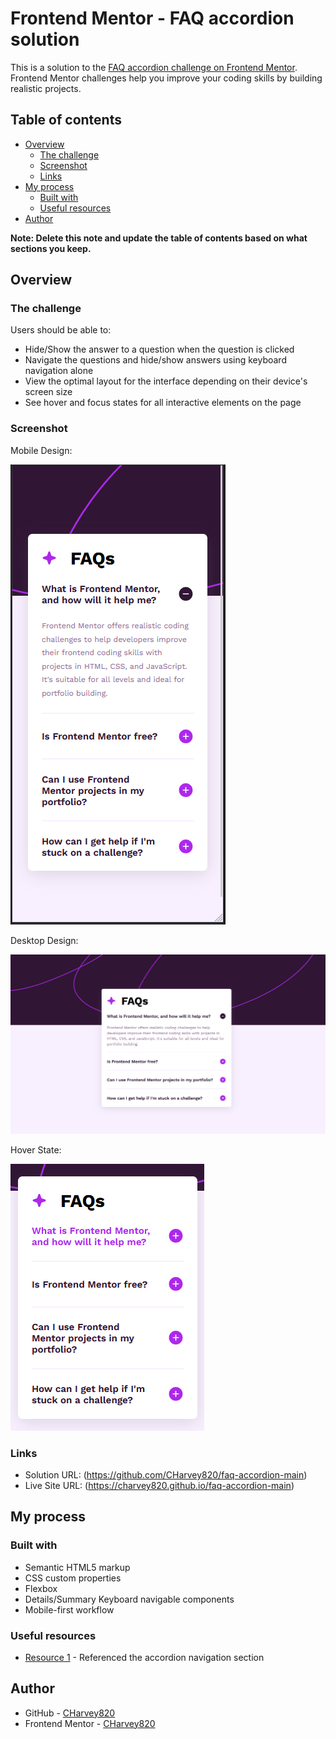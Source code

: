 # Frontend Mentor - FAQ accordion solution

This is a solution to the [FAQ accordion challenge on Frontend Mentor](https://www.frontendmentor.io/challenges/faq-accordion-wyfFdeBwBz). Frontend Mentor challenges help you improve your coding skills by building realistic projects. 

## Table of contents

- [Overview](#overview)
  - [The challenge](#the-challenge)
  - [Screenshot](#screenshot)
  - [Links](#links)
- [My process](#my-process)
  - [Built with](#built-with)
  - [Useful resources](#useful-resources)
- [Author](#author)

**Note: Delete this note and update the table of contents based on what sections you keep.**

## Overview

### The challenge

Users should be able to:

- Hide/Show the answer to a question when the question is clicked
- Navigate the questions and hide/show answers using keyboard navigation alone
- View the optimal layout for the interface depending on their device's screen size
- See hover and focus states for all interactive elements on the page

### Screenshot

Mobile Design:

![](./ss-mobile.png)

Desktop Design:

![](./ss-desktop.png)

Hover State:

![](./ss-hoverstate.png)

### Links


- Solution URL: (https://github.com/CHarvey820/faq-accordion-main)
- Live Site URL: (https://charvey820.github.io/faq-accordion-main)

## My process

### Built with

- Semantic HTML5 markup
- CSS custom properties
- Flexbox
- Details/Summary Keyboard navigable components
- Mobile-first workflow

### Useful resources

- [Resource 1](https://www.smashingmagazine.com/2022/11/guide-keyboard-accessibility-html-css-part1/) - Referenced the accordion navigation section

## Author

- GitHub - [CHarvey820](https://github.com/CHarvey820)
- Frontend Mentor - [CHarvey820](https://www.frontendmentor.io/profile/CHarvey820)

